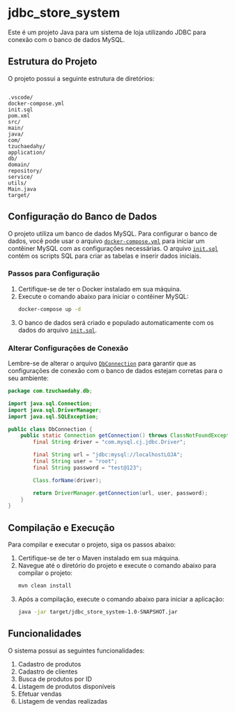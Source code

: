 # jdbc_store_system

Este é um projeto Java para um sistema de loja utilizando JDBC para conexão com o banco de dados MySQL.

## Estrutura do Projeto

O projeto possui a seguinte estrutura de diretórios:

```

.vscode/
docker-compose.yml
init.sql
pom.xml
src/
main/
java/
com/
tzuchaedahy/
application/
db/
domain/
repository/
service/
utils/
Main.java
target/

```

## Configuração do Banco de Dados

O projeto utiliza um banco de dados MySQL. Para configurar o banco de dados, você pode usar o arquivo [`docker-compose.yml`](docker-compose.yml) para iniciar um contêiner MySQL com as configurações necessárias. O arquivo [`init.sql`](init.sql) contém os scripts SQL para criar as tabelas e inserir dados iniciais.

### Passos para Configuração

1. Certifique-se de ter o Docker instalado em sua máquina.
2. Execute o comando abaixo para iniciar o contêiner MySQL:
   ```sh
   docker-compose up -d
   ```
3. O banco de dados será criado e populado automaticamente com os dados do arquivo [`init.sql`](init.sql).

### Alterar Configurações de Conexão

Lembre-se de alterar o arquivo [`DbConnection`](src/main/java/com/tzuchaedahy/db/DbConnection.java) para garantir que as configurações de conexão com o banco de dados estejam corretas para o seu ambiente:

```java
package com.tzuchaedahy.db;

import java.sql.Connection;
import java.sql.DriverManager;
import java.sql.SQLException;

public class DbConnection {
    public static Connection getConnection() throws ClassNotFoundException, SQLException {
        final String driver = "com.mysql.cj.jdbc.Driver";

        final String url = "jdbc:mysql://localhostLOJA";
        final String user = "root";
        final String password = "test@123";

        Class.forName(driver);

        return DriverManager.getConnection(url, user, password);
    }
}
```

## Compilação e Execução

Para compilar e executar o projeto, siga os passos abaixo:

1. Certifique-se de ter o Maven instalado em sua máquina.
2. Navegue até o diretório do projeto e execute o comando abaixo para compilar o projeto:
   ```sh
   mvn clean install
   ```
3. Após a compilação, execute o comando abaixo para iniciar a aplicação:
   ```sh
   java -jar target/jdbc_store_system-1.0-SNAPSHOT.jar
   ```

## Funcionalidades

O sistema possui as seguintes funcionalidades:

1. Cadastro de produtos
2. Cadastro de clientes
3. Busca de produtos por ID
4. Listagem de produtos disponíveis
5. Efetuar vendas
6. Listagem de vendas realizadas
